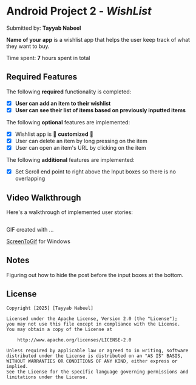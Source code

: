 # Android Project 2 - *WishList*

Submitted by: **Tayyab Nabeel**

**Name of your app** is a wishlist app that helps the user keep track of what they want to buy.

Time spent: **7** hours spent in total

## Required Features

The following **required** functionality is completed:

- [x] **User can add an item to their wishlist**
- [x] **User can see their list of items based on previously inputted items**

The following **optional** features are implemented:

- [x] Wishlist app is 🎨 **customized** 🎨
- [x] User can delete an item by long pressing on the item
- [x] User can open an item's URL by clicking on the item

The following **additional** features are implemented:

* [x] Set Scroll end point to right above the Input boxes so there is no overlapping

## Video Walkthrough

Here's a walkthrough of implemented user stories:

<img src='https://imgur.com/EcvoZQR' title='CS388 Project 2' width='1:40' />

<!-- Replace this with whatever GIF tool you used! -->
GIF created with ...

[ScreenToGif](https://www.screentogif.com/) for Windows


## Notes

Figuring out how to hide the post before the input boxes at the bottom.

## License

    Copyright [2025] [Tayyab Nabeel]

    Licensed under the Apache License, Version 2.0 (the "License");
    you may not use this file except in compliance with the License.
    You may obtain a copy of the License at

        http://www.apache.org/licenses/LICENSE-2.0

    Unless required by applicable law or agreed to in writing, software
    distributed under the License is distributed on an "AS IS" BASIS,
    WITHOUT WARRANTIES OR CONDITIONS OF ANY KIND, either express or implied.
    See the License for the specific language governing permissions and
    limitations under the License.
